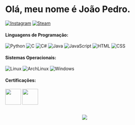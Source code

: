 # Olá, meu nome é João Pedro.
[![Instagram](	https://img.shields.io/badge/Instagram-151515?style=for-the-badge&logo=instagram&logoColor=white)](https://instagram.com/jpsesh)
[![Steam](	https://img.shields.io/badge/Steam-151515?style=for-the-badge&logo=steam&logoColor=white)](https://steamcommunity.com/id/hagsir/)




#### Linguagens de Programação:
![Python](https://img.shields.io/badge/Python-1f1f1f?style=for-the-badge&logo=python&logoColor=blue) 
![C](https://img.shields.io/badge/C-0b5e9f?style=for-the-badge&logo=C&logoColor=white)
![C#](https://img.shields.io/badge/C%23-6c287e?style=for-the-badge&logo=csharp&logoColor=white)
![Java](https://img.shields.io/badge/Java-ad181e?style=for-the-badge&logo=Java&logoColor=white)
![JavaScript](https://img.shields.io/badge/JavaScript-323330?style=for-the-badge&logo=javascript&logoColor=F7DF1E) 
![HTML](https://img.shields.io/badge/HTML5-E34F26?style=for-the-badge&logo=html5&logoColor=white) 
![CSS](https://img.shields.io/badge/CSS3-1572B6?style=for-the-badge&logo=css3&logoColor=white) 


#### Sistemas Operacionais:
![Linux](https://img.shields.io/badge/Linux-000000?style=for-the-badge&logo=linux&logoColor=white)
![ArchLinux](https://img.shields.io/badge/ArchLinux-000000?style=for-the-badge&logo=archlinux&logoColor=54fcfc)
![Windows](https://img.shields.io/badge/Windows-000000?style=for-the-badge&logo=windows&logoColor=white)



#### Certificações:
[<img src="https://hermes.dio.me/tracks/a736ef42-0d2f-4079-adb4-25c55c85ba2b.png" height="50"></a>](https://hermes.dio.me/certificates/CW66BEAA.pdf)
[<img src="https://hermes.dio.me/tracks/4deb40de-7fb6-4229-a6a5-97185381d577.png" height="50"></a>](https://hermes.dio.me/certificates/DSQKKIDL.pdf)
		
## 

<div align="center">
 <img src="https://github.com/hagsir/hagsir/assets/83050781/de088324-0ef7-4351-af80-77c92ffe7225"/>
</div>
